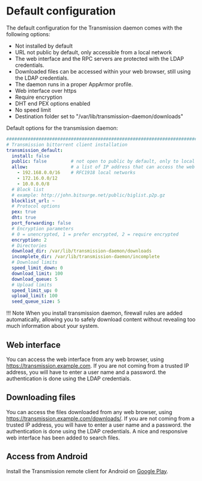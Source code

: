 # Default configuration

The default configuration for the Transmission daemon comes with the following options:

- Not installed by default
- URL not public by default, only accessible from a local network
- The web interface and the RPC servers are protected with the LDAP credentials.
- Downloaded files can be accessed within your web browser, still using the LDAP credentials.
- The daemon runs in a proper AppArmor profile.
- Web interface over https
- Require encryption
- DHT end PEX options enabled
- No speed limit
- Destination folder set to "/var/lib/transmission-daemon/downloads"

Default options for the transmission daemon:

```yaml
###############################################################################
# Transmission bittorrent client installation
transmission_default:
  install: false
  public: false         # not open to public by default, only to local networks
  allow:                # a list of IP address that can access the web interface
    - 192.168.0.0/16    # RFC1918 local networks
    - 172.16.0.0/12
    - 10.0.0.0/8
  # Block list
  # example: http://john.bitsurge.net/public/biglist.p2p.gz
  blocklist_url: ~
  # Protocol options
  pex: true
  dht: true
  port_forwarding: false
  # Encryption parameters
  # 0 = unencrypted, 1 = prefer encrypted, 2 = require encrypted
  encryption: 2
  # Directories
  download_dir: /var/lib/transmission-daemon/downloads
  incomplete_dir: /var/lib/transmission-daemon/incomplete
  # Download limits
  speed_limit_down: 0
  download_limit: 100
  download_queue: 5
  # Upload limits
  speed_limit_up: 0
  upload_limit: 100
  seed_queue_size: 5
```

!!! Note
    When you install transmission daemon, firewall rules are added automatically, allowing you to safely download
    content without revealing too much information about your system.

## Web interface

You can access the web interface from any web browser, using https://transmission.example.com.  If you are not coming
from a trusted IP address, you will have to enter a user name and a password.  the authentication is done using the LDAP
credentials.

## Downloading files

You can access the files downloaded from any web browser, using https://transmission.example.com/downloads/.  If you are
not coming from a trusted IP address, you will have to enter a user name and a password.  the authentication is done
using the LDAP credentials.  A nice and responsive web interface has been added to search files.

## Access from Android

Install the Transmission remote client for Android on [Google Play](https://play.google.com/store/apps/details?id=com.neogb.rtac).
